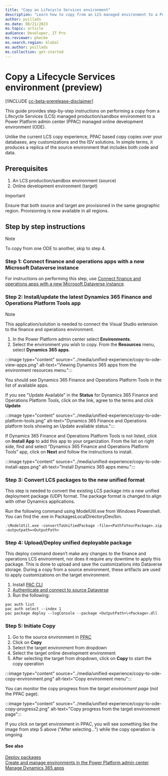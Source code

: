 ```yaml
---
title: "Copy an Lifecycle Services environment"
description: "Learn how to copy from an LCS managed environment to a Power Platform admin center (PPAC) online development environment (ODE)"
author: pvillads
ms.date: 08/21/2023
ms.topic: article
audience: Developer, IT Pro
ms.reviewer: phecke
ms.search.region: Global
ms.author: pvillads
ms.collection: get-started
---
```


# Copy a Lifecycle Services environment (preview)

[!INCLUDE [cc-beta-prerelease-disclaimer](../../includes/cc-beta-prerelease-disclaimer.md)]

This guide provides step-by-step instructions on performing a copy from a Lifecycle Services (LCS) managed production/sandbox environment to a Power Platform admin center (PPAC) managed online development environment (ODE).

Unlike the current LCS copy experience, PPAC based copy copies over your databases, any customizations and the ISV solutions. In simple terms, it produces a replica of the source environment that includes both code and data.

## Prerequisites

1. An LCS production/sandbox environment (source)
1. Online development environment (target)

> [!IMPORTANT]
> Ensure that both source and target are provisioned in the same geographic region. Provisioning is now available in all regions.

## Step by step instructions

> [!NOTE]
> To copy from one ODE to another, skip to step 4.

### Step 1: Connect finance and operations apps with a new Microsoft Dataverse instance

For instructions on performing this step, use [Connect finance and operations apps with a new Microsoft Dataverse instance](https://learn.microsoft.com/dynamics365/fin-ops-core/dev-itpro/power-platform/environment-lifecycle-connect-finops-new-dv).

### Step 2: Install/update the latest Dynamics 365 Finance and Operations Platform Tools app

> [!NOTE]
> This application/solution is needed to connect the Visual Studio extension to the finance and operations environment.

1. In the Power Platform admin center select **Environments**.
1. Select the environment you wish to copy. From the **Resources** menu, select **Dynamics 365 apps**.

:::image type="content" source="../media/unified-experience/copy-to-ode-view-apps.png" alt-text="Viewing Dynamics 365 apps from the environment resources menu.":::

You should see Dynamics 365 Finance and Operations Platform Tools in the list of available apps.

If you see "Update Available" in the **Status** for Dynamics 365 Finance and Operations Platform Tools, click on the link, agree to the terms and click **Update**

:::image type="content" source="../media/unified-experience/copy-to-ode-platform-tools.png" alt-text="Dynamics 365 Finance and Operations platform tools showing an Update available status.":::

If Dynamics 365 Finance and Operations Platform Tools is not listed, click on **Install App** to add this app to your organization.
From the list on right side, find and select “Dynamics 365 Finance and Operations Platform Tools” app, click on **Next** and follow the instructions to install.

:::image type="content" source="../media/unified-experience/copy-to-ode-install-apps.png" alt-text="Install Dynamics 365 apps menu.":::

### Step 3: Convert LCS packages to the new unified format

This step is needed to convert the existing LCS package into a new unified deployment package (UDP) format. The package format is changed to align with other Dynamics applications.

Run the following command using ModelUtil.exe from Windows Powershell. You can find the .exe in PackagesLocalDirectoryDev/bin.

```
.\ModelUtil.exe -convertToUnifiedPackage -file=<PathToYourPackage>.zip -outputpath=<OutputPath>
```

### Step 4: Upload/Deploy unified deployable package

This deploy command doesn’t make any changes to the finance and operations LCS environment, nor does it require any downtime to apply this package. This is done to upload and save the customizations into Dataverse storage. During a copy from a source environment, these artifacts are used to apply customizations on the target environment.

1. Install [PAC CLI](https://aka.ms/PowerAppsCLI)
1. [Authenticate and connect to source Dataverse](../cli/reference/auth.md#pac-auth-create)
1. Run the following:

```
pac auth list
pac auth select --index 1
pac package deploy --logConsole --package <OutputPath>\<Package>.dll
```

### Step 5: Initiate Copy

1. Go to the source environment in [PPAC](https://aka.ms/PPAC)
1. Click on **Copy**
1. Select the target environment from dropdown
1. Select the target online development environment
1. After selecting the target from dropdown, click on **Copy** to start the copy operation

:::image type="content" source="../media/unified-experience/copy-to-ode-copy-environment.png" alt-text="Copy environment menu":::

You can monitor the copy progress from the *target environment page* (not the PPAC page).

:::image type="content" source="../media/unified-experience/copy-to-ode-copy-progress2.png" alt-text="Copy progress from the target environment page":::

If you click on target environment in PPAC, you will see something like the image from step 5 above ("After selecting...") while the copy operation is ongoing.

#### See also

[Deploy packages](deploy-packages.md)  
[Create and manage environments in the Power Platform admin center](/power-platform/admin/create-environment)  
[Manage Dynamics 365 apps](/power-platform/admin/manage-apps)
